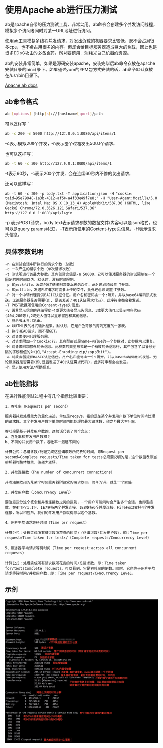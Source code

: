 # 使用Apache ab进行压力测试

ab是apache自带的压力测试工具，非常实用。ab命令会创建多个并发访问线程，模拟多个访问者同时对某一URL地址进行访问。

使用ab工具模拟多线程并发请求，对发出负载的机器要求比较低，既不会占用很多cpu，也不会占用很多的内存。但却会给目标服务器造成巨大的负载，因此也是很多DDoS攻击的必备良药，所以要慎用，别耗光自己机器的资源。

ab的安装非常简单，如果是源码安装apache，安装完毕后ab命令存放在apache安装目录的bin目录下。如果通过yum的RPM包方式安装的话，ab命令默认存放在/usr/bin目录下。

[Apache ab docs](http://httpd.apache.org/docs/2.4/zh-cn/programs/ab.html)

## ab命令格式
```bash
ab [options] [http[s]://]hostname[:port]/path
```

可以这样写：

```bash
ab -c 200 -n 5000 http://127.0.0.1:8080/api/items/1
```
-c表示模拟200个并发，-n表示整个过程发出5000个请求。

也可以这样写：

```bash
ab -t 60 -c 200 http://127.0.0.1:8080/api/items/1
```

-t表示60秒，-c表示200个并发，会在连续60秒内不停的发出请求。

还可以这样写：

```base
ab -t 60 -c 200 -p body.txt -T application/json -H "cookie: taid=95e79948-1a3b-4812-af50-a4f33e49f7e8;" -H "User-Agent:Mozilla/5.0 (Macintosh; Intel Mac OS X 10_13_4) AppleWebKit/537.36 (KHTML, like Gecko) Chrome/72.0.3626.121 Safari/537.36" http://127.0.0.1:8080/api/login
```
-p 表示POST请求，body.text表示请求参数的数据文件(内容可以是json格式，也可以是query params格式)，-T表示所使用的Content-type头信息，-H表示请求头信息。

## 具体参数说明

```
-n 在测试会话中所执行的请求个数（总数）
-c 一次产生的请求个数（单次请求次数）
-t 测试所进行的最大秒数。其内部隐含值是-n 50000，它可以使对服务器的测试限制在一个固定的总时间以内。默认时，没有时间限制。
-p 即postfile，发送POST请求时需要上传的文件，此外还必须设置-T参数。
-u 即putfile，发送PUT请求时需要上传的文件，此外还必须设置-T参数。
-P 对一个中转代理提供BASIC认证信任。用户名和密码由一个:隔开，并以base64编码形式发送。无论服务器是否需要(即, 是否发送了401认证需求代码)，此字符串都会被发送。
-T POST数据所使用的Content-type头信息。
-v 设置显示信息的详细程度-4或更大值会显示头信息，3或更大值可以显示响应代码(404,200等),2或更大值可以显示警告和其他信息。
-V 显示版本号并退出。
-w 以HTML表的格式输出结果。默认时，它是白色背景的两列宽度的一张表。
-i 执行HEAD请求，而不是GET。
-X 对请求使用代理服务器。
-C 对请求附加一个Cookie:行。其典型形式是name=value的一个参数对，此参数可以重复。
-H 对请求附加额外的头信息。此参数的典型形式是一个有效的头信息行，其中包含了以冒号分隔的字段和值的对(如,"Accept-Encoding:zip/zop;8bit")。
-A 对服务器提供BASIC认证信任。用户名和密码由一个:隔开，并以base64编码形式发送。无论服务器是否需要(即,是否发送了401认证需求代码)，此字符串都会被发送。
-h 显示使用方法/帮助信息。
```

## ab性能指标

在进行性能测试过程中有几个指标比较重要：
```
1、吞吐率（Requests per second）

服务器并发处理能力的量化描述，单位是reqs/s，指的是在某个并发用户数下单位时间内处理的请求数。某个并发用户数下单位时间内能处理的最大请求数，称之为最大吞吐率。

吞吐率是基于并发用户数的。这句话代表了两个含义：
a、吞吐率和并发用户数相关
b、不同的并发用户数下，吞吐率一般是不同的

计算公式：总请求数/处理完成这些请求数所花费的时间，即Request per second=Complete requests/Time taken for tests必须要说明的是，这个数值表示当前机器的整体性能，值越大越好。

2、并发连接数（The number of concurrent connections）

并发连接数指的是某个时刻服务器所接受的请求数目，简单的讲，就是一个会话。

3、并发用户数（Concurrency Level）

要注意区分这个概念和并发连接数之间的区别，一个用户可能同时会产生多个会话，也即连接数。在HTTP/1.1下，IE7支持两个并发连接，IE8支持6个并发连接，FireFox3支持4个并发连接，所以相应的，我们的并发用户数就得除以这个基数。

4、用户平均请求等待时间（Time per request）

计算公式：处理完成所有请求数所花费的时间/（总请求数/并发用户数），即：Time per request=Time taken for tests/（Complete requests/Concurrency Level）

5、服务器平均请求等待时间（Time per request:across all concurrent requests）

计算公式：处理完成所有请求数所花费的时间/总请求数，即：Time taken for/testsComplete requests。可以看到，它是吞吐率的倒数。同时，它也等于用户平均请求等待时间/并发用户数，即：Time per request/Concurrency Level。
```

## 示例

![IMAGE](C51860AFCF43F2BAC1869ABB88439528.jpg ':size=886x833')

